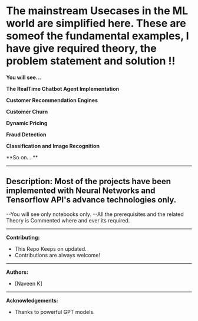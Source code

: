 # The mainstream Usecases in the ML world are simplified here. These are someof the fundamental examples, I have give required theory, the problem statement and solution !!

**You will see...**

**The RealTime Chatbot Agent Implementation**

**Customer Recommendation Engines**

**Customer Churn**

**Dynamic Pricing**

**Fraud Detection**

**Classification and Image Recognition**

**So on... **

---

**Description:**
Most of the projects have been implemented with Neural Networks and Tensorflow API's advance technologies only.
---

--You will see only notebooks only.
--All the prerequisites and the related Theory is Commented where and ever its required.

---

**Contributing:**
- This Repo Keeps on updated.
- Contributions are always welcome!

---

**Authors:**
- [Naveen K]

---

**Acknowledgements:**
- Thanks to powerful GPT models.


